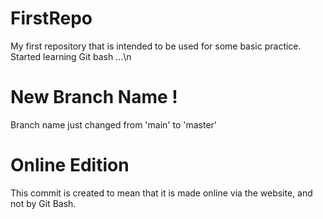 # FirstRepo
My first repository that is intended to be used for some basic practice.
Started learning Git bash ...\n
# New Branch Name !
Branch name just changed from 'main' to 'master'
# Online Edition
This commit is created to mean that it is made online via the website, and not by Git Bash.
